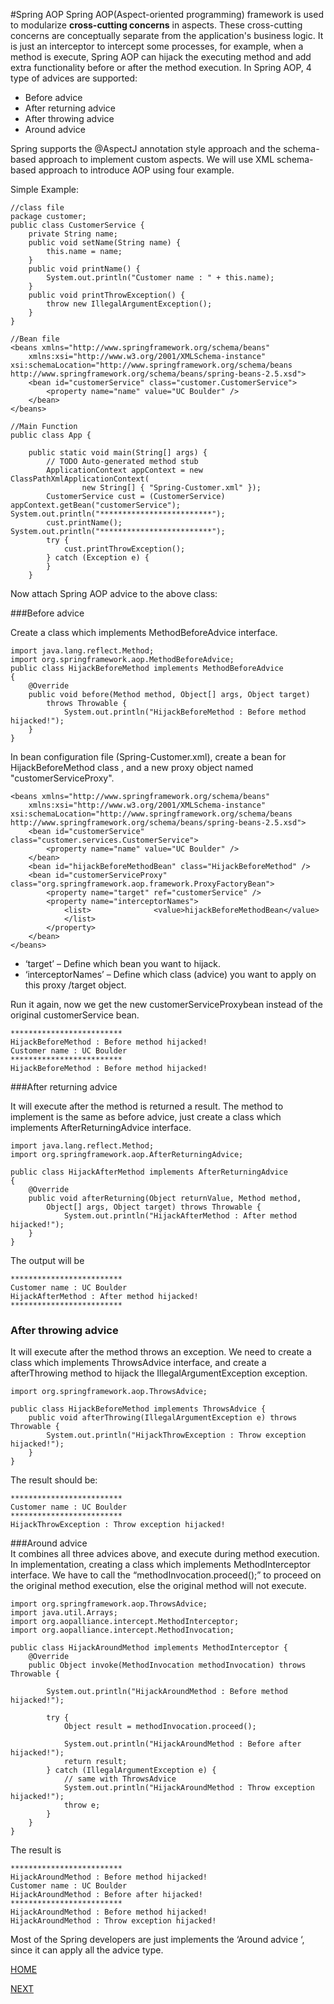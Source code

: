 #Spring AOP
Spring AOP(Aspect-oriented programming) framework is used to modularize **cross-cutting concerns** in aspects. These cross-cutting concerns are conceptually separate from the application's business logic. It is just an interceptor to intercept some processes, for example, when a method is execute, Spring AOP can hijack the executing method and add extra functionality before or after the method execution.
In Spring AOP, 4 type of advices are supported:

 - Before advice  
 - After returning advice
 - After throwing advice
 - Around advice   


Spring supports the @AspectJ annotation style approach and the schema-based approach to implement custom aspects.  We will use XML schema-based approach to introduce AOP using four example.

Simple Example:
```
//class file
package customer;
public class CustomerService {
	private String name;
	public void setName(String name) {
		this.name = name;
	}
	public void printName() {
		System.out.println("Customer name : " + this.name);
	}
	public void printThrowException() {
		throw new IllegalArgumentException();
	}
}

//Bean file
<beans xmlns="http://www.springframework.org/schema/beans"
	xmlns:xsi="http://www.w3.org/2001/XMLSchema-instance"	xsi:schemaLocation="http://www.springframework.org/schema/beans
http://www.springframework.org/schema/beans/spring-beans-2.5.xsd">
	<bean id="customerService" class="customer.CustomerService">
		<property name="name" value="UC Boulder" />
	</bean>
</beans>

//Main Function
public class App {

	public static void main(String[] args) {
		// TODO Auto-generated method stub
		ApplicationContext appContext = new ClassPathXmlApplicationContext(
				new String[] { "Spring-Customer.xml" });
		CustomerService cust = (CustomerService) appContext.getBean("customerService");		System.out.println("*************************");
		cust.printName();		System.out.println("*************************");
		try {
			cust.printThrowException();
		} catch (Exception e) {
		}
	}
```
Now attach Spring AOP advice to the above class:

###Before advice



Create a class which implements MethodBeforeAdvice interface.   

```
import java.lang.reflect.Method;
import org.springframework.aop.MethodBeforeAdvice;
public class HijackBeforeMethod implements MethodBeforeAdvice
{
	@Override
	public void before(Method method, Object[] args, Object target)
		throws Throwable {
	        System.out.println("HijackBeforeMethod : Before method hijacked!");
	}
}
```
In bean configuration file (Spring-Customer.xml), create a bean for HijackBeforeMethod class , and a new proxy object named "customerServiceProxy".  
```
<beans xmlns="http://www.springframework.org/schema/beans"
	xmlns:xsi="http://www.w3.org/2001/XMLSchema-instance"	xsi:schemaLocation="http://www.springframework.org/schema/beans        http://www.springframework.org/schema/beans/spring-beans-2.5.xsd">
	<bean id="customerService" class="customer.services.CustomerService">
		<property name="name" value="UC Boulder" />		
	</bean>
	<bean id="hijackBeforeMethodBean" class="HijackBeforeMethod" />
	<bean id="customerServiceProxy"                  class="org.springframework.aop.framework.ProxyFactoryBean">
		<property name="target" ref="customerService" />
		<property name="interceptorNames">
			<list>				<value>hijackBeforeMethodBean</value>
			</list>
		</property>
	</bean>
</beans>
```

 - ‘target’ – Define which bean you want to hijack.
 - ‘interceptorNames’ – Define which class (advice) you want to apply on this proxy /target object.   

Run it again, now we get the new customerServiceProxybean instead of the original customerService bean.
```
*************************
HijackBeforeMethod : Before method hijacked!
Customer name : UC Boulder
*************************
HijackBeforeMethod : Before method hijacked!
```
###After returning advice

It will execute after the method is returned a result. The method to implement is the same as before advice, just create a class which implements AfterReturningAdvice interface.
```
import java.lang.reflect.Method;
import org.springframework.aop.AfterReturningAdvice;

public class HijackAfterMethod implements AfterReturningAdvice
{
	@Override
	public void afterReturning(Object returnValue, Method method,
		Object[] args, Object target) throws Throwable {
	        System.out.println("HijackAfterMethod : After method hijacked!");
	}
}
```
The output will be
```
*************************
Customer name : UC Boulder
HijackAfterMethod : After method hijacked!
*************************
```
### After throwing advice
It will execute after the method throws an exception. We need to create a class which implements ThrowsAdvice interface, and create a afterThrowing method to hijack the IllegalArgumentException exception.
```
import org.springframework.aop.ThrowsAdvice;

public class HijackBeforeMethod implements ThrowsAdvice {
	public void afterThrowing(IllegalArgumentException e) throws Throwable {
		System.out.println("HijackThrowException : Throw exception hijacked!");
	}
}
```
The result should be:
```
*************************
Customer name : UC Boulder
*************************
HijackThrowException : Throw exception hijacked!
```
###Around advice  
It combines all three advices above, and execute during method execution. In implementation, creating a class which implements MethodInterceptor interface. We have to call the “methodInvocation.proceed();” to proceed on the original method execution, else the original method will not execute.
```
import org.springframework.aop.ThrowsAdvice;
import java.util.Arrays;
import org.aopalliance.intercept.MethodInterceptor;
import org.aopalliance.intercept.MethodInvocation;

public class HijackAroundMethod implements MethodInterceptor {
	@Override
	public Object invoke(MethodInvocation methodInvocation) throws Throwable {

		System.out.println("HijackAroundMethod : Before method hijacked!");

		try {
			Object result = methodInvocation.proceed();

			System.out.println("HijackAroundMethod : Before after hijacked!");
			return result;
		} catch (IllegalArgumentException e) {
			// same with ThrowsAdvice
			System.out.println("HijackAroundMethod : Throw exception hijacked!");
			throw e;
		}
	}
}
```
The result is
```
*************************
HijackAroundMethod : Before method hijacked!
Customer name : UC Boulder
HijackAroundMethod : Before after hijacked!
*************************
HijackAroundMethod : Before method hijacked!
HijackAroundMethod : Throw exception hijacked!
```
Most of the Spring developers are just implements the ‘Around advice ‘, since it can apply all the advice type.


[HOME](README.md)  
  
[NEXT](Spring-JDBC.md)
